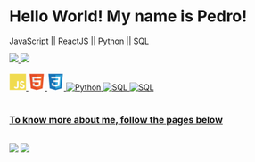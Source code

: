 <h1>Hello World! My name is Pedro!</h1>
<p>JavaScript || ReactJS || Python || SQL </p>

<div>
   <a href="https://github.com/pedro-rogel">
   <img height="180em" src="https://github-readme-stats.vercel.app/api?username=pedro-rogel&show_icons=true&theme=tokyonight&include_all_commits=true&count_private=true"/>
   <img height="180em" src="https://github-readme-stats.vercel.app/api/top-langs/?username=pedro-rogel&layout=compact&langs_count=6&theme=tokyonight"/>



</div>
<div style="display: inline_block"><br>
  <img aling="center" alt="JS" height="30" widht="40" src="https://raw.githubusercontent.com/devicons/devicon/master/icons/javascript/javascript-plain.svg">
  <img aling="center" alt="HTML" height="30" widht="40" src="https://raw.githubusercontent.com/devicons/devicon/master/icons/html5/html5-original.svg">
  <img aling="center" alt="CSS" height="30" widht="40" src="https://raw.githubusercontent.com/devicons/devicon/master/icons/css3/css3-original.svg">
  <img aling="center" alt="Python" height="30" widht="40" src="https://s3.dualstack.us-east-2.amazonaws.com/pythondotorg-assets/media/files/python-logo-only.svg">
  <img aling="center" alt="SQL" height="30" widht="40" src="https://www.svgrepo.com/show/331760/sql-database-generic.svg">
  <img aling="center" alt="SQL" height="30" widht="40" src="https://www.svgrepo.com/show/452092/react.svg">
</div>
 
 <br>
 
  ### To know more about me, follow the pages below
 
<div style="display: inline_block"><br>
 <!--instagram aqui em baixo-->
<a href="https://www.instagram.com/_pedrorogel_/"><img src="https://img.shields.io/badge/-Instagram-%23E4405F?style=for-the-badge&logo=instagram&logoColor=white"></a>
<!--linkedin aqui em baixo-->
<a  href="https://www.linkedin.com/in/pedro-rogel2006/"><img src="https://img.shields.io/badge/-LinkedIn-%230077B5?style=for-the-badge&logo=linkedin&logoColor=white"></a> 
 </div>
